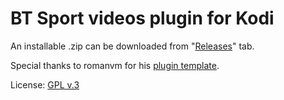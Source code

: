 # BT Sport videos plugin for Kodi

An installable .zip can be downloaded from "[Releases](https://github.com/fsegouin/plugin.video.btsport/releases)" tab.

Special thanks to romanvm for his [plugin template](https://github.com/romanvm/plugin.video.example).

License: [GPL v.3](http://www.gnu.org/copyleft/gpl.html)
